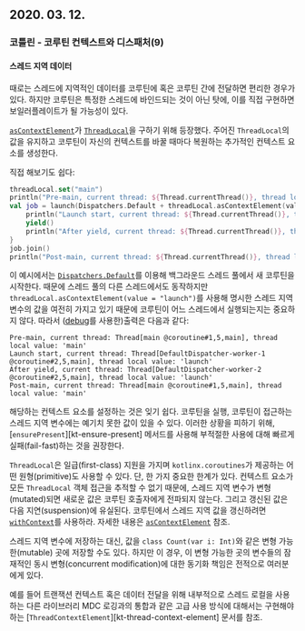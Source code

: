 ## 2020. 03. 12.

### 코틀린 - 코루틴 컨텍스트와 디스패처(9)

#### 스레드 지역 데이터

때로는 스레드에 지역적인 데이터를 코루틴에 혹은 코루틴 간에 전달하면 편리한 경우가 있다. 하지만 코루틴은 특정한 스레드에 바인드되는 것이 아닌 탓에, 이를 직접 구현하면 보일러플레이트가 될 가능성이 있다.

[`asContextElement`][kt-as-context-element]가 [`ThreadLocal`][kt-thread-local]을 구하기 위해 등장했다. 주어진 `ThreadLocal`의 값을 유지하고 코루틴이 자신의 컨텍스트를 바꿀 때마다 복원하는 추가적인 컨텍스트 요소를 생성한다.

직접 해보기도 쉽다:

```kotlin
threadLocal.set("main")
println("Pre-main, current thread: ${Thread.currentThread()}, thread local value: '${threadLocal.get()}'")
val job = launch(Dispatchers.Default + threadLocal.asContextElement(value = "launch")) {
    println("Launch start, current thread: ${Thread.currentThread()}, thread local value: '${threadLocal.get()}'")
    yield()
    println("After yield, current thread: ${Thread.currentThread()}, thread local value: '${threadLocal.get()}'")
}
job.join()
println("Post-main, current thread: ${Thread.currentThread()}, thread local value: '${threadLocal.get()}'")
```

이 예시에서는 [`Dispatchers.Default`][kt-dispatchers-default]를 이용해 백그라운드 스레드 풀에서 새 코루틴을 시작한다. 때문에 스레드 풀의 다른 스레드에서도 동작하지만 `threadLocal.asContextElement(value = "launch")`를 사용해 명시한 스레드 지역 변수의 값을 여전히 가지고 있기 때문에 코루틴이 어느 스레드에서 실행되는지는 중요하지 않다. 따라서 ([debug][kt-debugging-coroutine]를 사용한)출력은 다음과 같다:

```
Pre-main, current thread: Thread[main @coroutine#1,5,main], thread local value: 'main'
Launch start, current thread: Thread[DefaultDispatcher-worker-1 @coroutine#2,5,main], thread local value: 'launch'
After yield, current thread: Thread[DefaultDispatcher-worker-2 @coroutine#2,5,main], thread local value: 'launch'
Post-main, current thread: Thread[main @coroutine#1,5,main], thread local value: 'main'
```

해당하는 컨텍스트 요소를 설정하는 것은 잊기 쉽다. 코루틴을 실행, 코루틴이 접근하는 스레드 지역 변수에는 예기치 못한 값이 있을 수 있다. 이러한 상황을 피하기 위해, [`ensurePresent`][kt-ensure-present] 메서드를 사용해 부적절한 사용에 대해 빠르게 실패(fail-fast)하는 것을 권장한다.

`ThreadLocal`은 일급(first-class) 지원을 가지며 `kotlinx.coroutines`가 제공하는 어떤 원형(primitive)도 사용할 수 있다. 단, 한 가지 중요한 한계가 있다. 컨텍스트 요소가 모든 `ThreadLocal` 객체 접근을 추적할 수 없기 때문에, 스레드 지역 변수가 변형(mutated)되면 새로운 값은 코루틴 호출자에게 전파되지 않는다. 그리고 갱신된 값은 다음 지연(suspension)에 유실된다. 코루틴에서 스레드 지역 값을 갱신하려면 [`withContext`][kt-with-context]를 사용하라. 자세한 내용은 [`asContextElement`][kt-as-context-element] 참조.

스레드 지역 변수에 저장하는 대신, 값을 `class Count(var i: Int)`와 같은 변형 가능한(mutable) 곳에 저장할 수도 있다. 하지만 이 경우, 이 변형 가능한 곳의 변수들의 잠재적인 동시 변형(concurrent modification)에 대한 동기화 책임은 전적으로 여러분에게 있다.

예를 들어 트랜잭션 컨텍스트 혹은 데이터 전달을 위해 내부적으로 스레드 로컬을 사용하는 다른 라이브러리 MDC 로깅과의 통합과 같은 고급 사용 방식에 대해서는 구현해야 하는 [`ThreadContextElement`][kt-thread-context-element] 문서를 참조.



[kt-thread-local]: https://docs.oracle.com/javase/8/docs/api/java/lang/ThreadLocal.html
[kt-as-context-element]: https://kotlin.github.io/kotlinx.coroutines/kotlinx-coroutines-core/kotlinx.coroutines/java.lang.-thread-local/as-context-element.html
[kt-dispatchers-default]: https://kotlin.github.io/kotlinx.coroutines/kotlinx-coroutines-core/kotlinx.coroutines/-dispatchers/-default.html
[kt-debugging-coroutine]: https://kotlinlang.org/docs/reference/coroutines/coroutine-context-and-dispatchers.html#debugging-coroutines-and-threads
[kt-with-context]: https://kotlin.github.io/kotlinx.coroutines/kotlinx-coroutines-core/kotlinx.coroutines/with-context.html